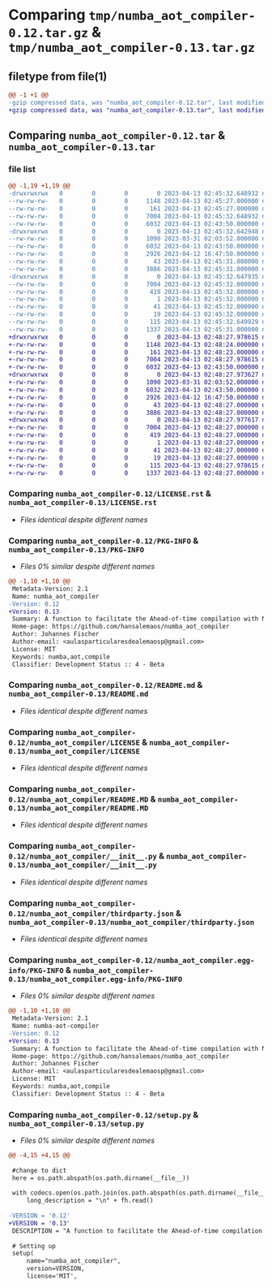 # Comparing `tmp/numba_aot_compiler-0.12.tar.gz` & `tmp/numba_aot_compiler-0.13.tar.gz`

## filetype from file(1)

```diff
@@ -1 +1 @@
-gzip compressed data, was "numba_aot_compiler-0.12.tar", last modified: Thu Apr 13 02:45:32 2023, max compression
+gzip compressed data, was "numba_aot_compiler-0.13.tar", last modified: Thu Apr 13 02:48:27 2023, max compression
```

## Comparing `numba_aot_compiler-0.12.tar` & `numba_aot_compiler-0.13.tar`

### file list

```diff
@@ -1,19 +1,19 @@
-drwxrwxrwx   0        0        0        0 2023-04-13 02:45:32.648932 numba_aot_compiler-0.12/
--rw-rw-rw-   0        0        0     1148 2023-04-13 02:45:27.000000 numba_aot_compiler-0.12/LICENSE.rst
--rw-rw-rw-   0        0        0      161 2023-04-13 02:45:27.000000 numba_aot_compiler-0.12/MANIFEST.in
--rw-rw-rw-   0        0        0     7004 2023-04-13 02:45:32.648932 numba_aot_compiler-0.12/PKG-INFO
--rw-rw-rw-   0        0        0     6032 2023-04-13 02:43:50.000000 numba_aot_compiler-0.12/README.md
-drwxrwxrwx   0        0        0        0 2023-04-13 02:45:32.642948 numba_aot_compiler-0.12/numba_aot_compiler/
--rw-rw-rw-   0        0        0     1090 2023-03-31 02:03:52.000000 numba_aot_compiler-0.12/numba_aot_compiler/LICENSE
--rw-rw-rw-   0        0        0     6032 2023-04-13 02:43:50.000000 numba_aot_compiler-0.12/numba_aot_compiler/README.MD
--rw-rw-rw-   0        0        0     2926 2023-04-12 16:47:50.000000 numba_aot_compiler-0.12/numba_aot_compiler/__init__.py
--rw-rw-rw-   0        0        0       43 2023-04-13 02:45:31.000000 numba_aot_compiler-0.12/numba_aot_compiler/requirements.txt
--rw-rw-rw-   0        0        0     3886 2023-04-13 02:45:31.000000 numba_aot_compiler-0.12/numba_aot_compiler/thirdparty.json
-drwxrwxrwx   0        0        0        0 2023-04-13 02:45:32.647935 numba_aot_compiler-0.12/numba_aot_compiler.egg-info/
--rw-rw-rw-   0        0        0     7004 2023-04-13 02:45:32.000000 numba_aot_compiler-0.12/numba_aot_compiler.egg-info/PKG-INFO
--rw-rw-rw-   0        0        0      419 2023-04-13 02:45:32.000000 numba_aot_compiler-0.12/numba_aot_compiler.egg-info/SOURCES.txt
--rw-rw-rw-   0        0        0        1 2023-04-13 02:45:32.000000 numba_aot_compiler-0.12/numba_aot_compiler.egg-info/dependency_links.txt
--rw-rw-rw-   0        0        0       41 2023-04-13 02:45:32.000000 numba_aot_compiler-0.12/numba_aot_compiler.egg-info/requires.txt
--rw-rw-rw-   0        0        0       19 2023-04-13 02:45:32.000000 numba_aot_compiler-0.12/numba_aot_compiler.egg-info/top_level.txt
--rw-rw-rw-   0        0        0      115 2023-04-13 02:45:32.649929 numba_aot_compiler-0.12/setup.cfg
--rw-rw-rw-   0        0        0     1337 2023-04-13 02:45:31.000000 numba_aot_compiler-0.12/setup.py
+drwxrwxrwx   0        0        0        0 2023-04-13 02:48:27.978615 numba_aot_compiler-0.13/
+-rw-rw-rw-   0        0        0     1148 2023-04-13 02:48:24.000000 numba_aot_compiler-0.13/LICENSE.rst
+-rw-rw-rw-   0        0        0      161 2023-04-13 02:48:23.000000 numba_aot_compiler-0.13/MANIFEST.in
+-rw-rw-rw-   0        0        0     7004 2023-04-13 02:48:27.978615 numba_aot_compiler-0.13/PKG-INFO
+-rw-rw-rw-   0        0        0     6032 2023-04-13 02:43:50.000000 numba_aot_compiler-0.13/README.md
+drwxrwxrwx   0        0        0        0 2023-04-13 02:48:27.973627 numba_aot_compiler-0.13/numba_aot_compiler/
+-rw-rw-rw-   0        0        0     1090 2023-03-31 02:03:52.000000 numba_aot_compiler-0.13/numba_aot_compiler/LICENSE
+-rw-rw-rw-   0        0        0     6032 2023-04-13 02:43:50.000000 numba_aot_compiler-0.13/numba_aot_compiler/README.MD
+-rw-rw-rw-   0        0        0     2926 2023-04-12 16:47:50.000000 numba_aot_compiler-0.13/numba_aot_compiler/__init__.py
+-rw-rw-rw-   0        0        0       43 2023-04-13 02:48:27.000000 numba_aot_compiler-0.13/numba_aot_compiler/requirements.txt
+-rw-rw-rw-   0        0        0     3886 2023-04-13 02:48:27.000000 numba_aot_compiler-0.13/numba_aot_compiler/thirdparty.json
+drwxrwxrwx   0        0        0        0 2023-04-13 02:48:27.977617 numba_aot_compiler-0.13/numba_aot_compiler.egg-info/
+-rw-rw-rw-   0        0        0     7004 2023-04-13 02:48:27.000000 numba_aot_compiler-0.13/numba_aot_compiler.egg-info/PKG-INFO
+-rw-rw-rw-   0        0        0      419 2023-04-13 02:48:27.000000 numba_aot_compiler-0.13/numba_aot_compiler.egg-info/SOURCES.txt
+-rw-rw-rw-   0        0        0        1 2023-04-13 02:48:27.000000 numba_aot_compiler-0.13/numba_aot_compiler.egg-info/dependency_links.txt
+-rw-rw-rw-   0        0        0       41 2023-04-13 02:48:27.000000 numba_aot_compiler-0.13/numba_aot_compiler.egg-info/requires.txt
+-rw-rw-rw-   0        0        0       19 2023-04-13 02:48:27.000000 numba_aot_compiler-0.13/numba_aot_compiler.egg-info/top_level.txt
+-rw-rw-rw-   0        0        0      115 2023-04-13 02:48:27.978615 numba_aot_compiler-0.13/setup.cfg
+-rw-rw-rw-   0        0        0     1337 2023-04-13 02:48:27.000000 numba_aot_compiler-0.13/setup.py
```

### Comparing `numba_aot_compiler-0.12/LICENSE.rst` & `numba_aot_compiler-0.13/LICENSE.rst`

 * *Files identical despite different names*

### Comparing `numba_aot_compiler-0.12/PKG-INFO` & `numba_aot_compiler-0.13/PKG-INFO`

 * *Files 0% similar despite different names*

```diff
@@ -1,10 +1,10 @@
 Metadata-Version: 2.1
 Name: numba_aot_compiler
-Version: 0.12
+Version: 0.13
 Summary: A function to facilitate the Ahead-of-time compilation with Numba
 Home-page: https://github.com/hansalemaos/numba_aot_compiler
 Author: Johannes Fischer
 Author-email: <aulasparticularesdealemaosp@gmail.com>
 License: MIT
 Keywords: numba,aot,compile
 Classifier: Development Status :: 4 - Beta
```

### Comparing `numba_aot_compiler-0.12/README.md` & `numba_aot_compiler-0.13/README.md`

 * *Files identical despite different names*

### Comparing `numba_aot_compiler-0.12/numba_aot_compiler/LICENSE` & `numba_aot_compiler-0.13/numba_aot_compiler/LICENSE`

 * *Files identical despite different names*

### Comparing `numba_aot_compiler-0.12/numba_aot_compiler/README.MD` & `numba_aot_compiler-0.13/numba_aot_compiler/README.MD`

 * *Files identical despite different names*

### Comparing `numba_aot_compiler-0.12/numba_aot_compiler/__init__.py` & `numba_aot_compiler-0.13/numba_aot_compiler/__init__.py`

 * *Files identical despite different names*

### Comparing `numba_aot_compiler-0.12/numba_aot_compiler/thirdparty.json` & `numba_aot_compiler-0.13/numba_aot_compiler/thirdparty.json`

 * *Files identical despite different names*

### Comparing `numba_aot_compiler-0.12/numba_aot_compiler.egg-info/PKG-INFO` & `numba_aot_compiler-0.13/numba_aot_compiler.egg-info/PKG-INFO`

 * *Files 0% similar despite different names*

```diff
@@ -1,10 +1,10 @@
 Metadata-Version: 2.1
 Name: numba-aot-compiler
-Version: 0.12
+Version: 0.13
 Summary: A function to facilitate the Ahead-of-time compilation with Numba
 Home-page: https://github.com/hansalemaos/numba_aot_compiler
 Author: Johannes Fischer
 Author-email: <aulasparticularesdealemaosp@gmail.com>
 License: MIT
 Keywords: numba,aot,compile
 Classifier: Development Status :: 4 - Beta
```

### Comparing `numba_aot_compiler-0.12/setup.py` & `numba_aot_compiler-0.13/setup.py`

 * *Files 0% similar despite different names*

```diff
@@ -4,15 +4,15 @@
 
 #change to dict
 here = os.path.abspath(os.path.dirname(__file__))
 
 with codecs.open(os.path.join(os.path.abspath(os.path.dirname(__file__)),'README.md'), encoding="utf-8") as fh:
     long_description = "\n" + fh.read()
 
-VERSION = '0.12'
+VERSION = '0.13'
 DESCRIPTION = "A function to facilitate the Ahead-of-time compilation with Numba"
 
 # Setting up
 setup(
     name="numba_aot_compiler",
     version=VERSION,
     license='MIT',
```

